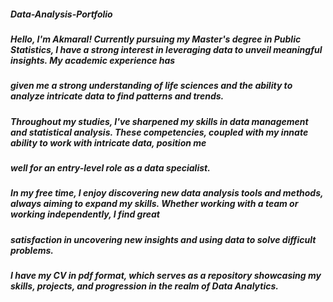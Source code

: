 ##### Data-Analysis-Portfolio
##### Hello, I'm Akmaral! Currently pursuing my Master's degree in Public Statistics, I have a strong interest in leveraging data to unveil meaningful insights. My academic experience has  
##### given me a strong understanding of life sciences and the ability to analyze intricate data to find patterns and trends.

##### Throughout my studies, I've sharpened my skills in data management and statistical analysis. These competencies, coupled with my innate ability to work with intricate data, position me 
##### well for an entry-level role as a data specialist.

##### In my free time, I enjoy discovering new data analysis tools and methods, always aiming to expand my skills. Whether working with a team or working independently, I find great 
##### satisfaction in uncovering new insights and using data to solve difficult problems.
##### I have my CV in pdf format, which serves as a repository showcasing my skills, projects, and progression in the realm of Data Analytics.

